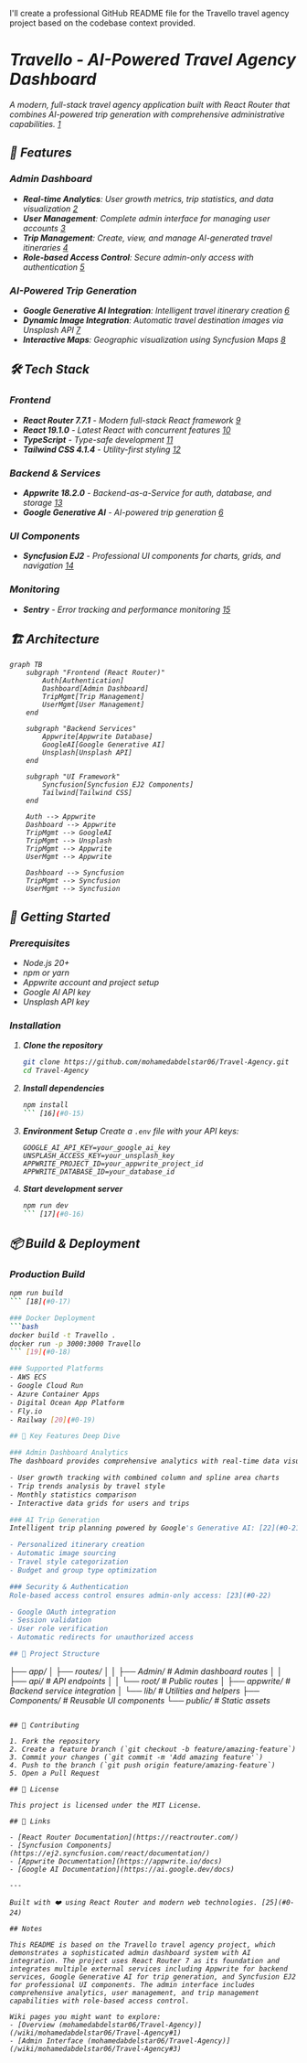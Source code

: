 I'll create a professional GitHub README file for the Travello travel agency project based on the codebase context provided.

<cite/>

# Travello - AI-Powered Travel Agency Dashboard

A modern, full-stack travel agency application built with React Router that combines AI-powered trip generation with comprehensive administrative capabilities. [1](#0-0) 

## 🚀 Features

### Admin Dashboard
- **Real-time Analytics**: User growth metrics, trip statistics, and data visualization [2](#0-1) 
- **User Management**: Complete admin interface for managing user accounts [3](#0-2) 
- **Trip Management**: Create, view, and manage AI-generated travel itineraries [4](#0-3) 
- **Role-based Access Control**: Secure admin-only access with authentication [5](#0-4) 

### AI-Powered Trip Generation
- **Google Generative AI Integration**: Intelligent travel itinerary creation [6](#0-5) 
- **Dynamic Image Integration**: Automatic travel destination images via Unsplash API [7](#0-6) 
- **Interactive Maps**: Geographic visualization using Syncfusion Maps [8](#0-7) 

## 🛠️ Tech Stack

### Frontend
- **React Router 7.7.1** - Modern full-stack React framework [9](#0-8) 
- **React 19.1.0** - Latest React with concurrent features [10](#0-9) 
- **TypeScript** - Type-safe development [11](#0-10) 
- **Tailwind CSS 4.1.4** - Utility-first styling [12](#0-11) 

### Backend & Services
- **Appwrite 18.2.0** - Backend-as-a-Service for auth, database, and storage [13](#0-12) 
- **Google Generative AI** - AI-powered trip generation [6](#0-5) 

### UI Components
- **Syncfusion EJ2** - Professional UI components for charts, grids, and navigation [14](#0-13) 

### Monitoring
- **Sentry** - Error tracking and performance monitoring [15](#0-14) 

## 🏗️ Architecture

```mermaid
graph TB
    subgraph "Frontend (React Router)"
        Auth[Authentication]
        Dashboard[Admin Dashboard]
        TripMgmt[Trip Management]
        UserMgmt[User Management]
    end
    
    subgraph "Backend Services"
        Appwrite[Appwrite Database]
        GoogleAI[Google Generative AI]
        Unsplash[Unsplash API]
    end
    
    subgraph "UI Framework"
        Syncfusion[Syncfusion EJ2 Components]
        Tailwind[Tailwind CSS]
    end
    
    Auth --> Appwrite
    Dashboard --> Appwrite
    TripMgmt --> GoogleAI
    TripMgmt --> Unsplash
    TripMgmt --> Appwrite
    UserMgmt --> Appwrite
    
    Dashboard --> Syncfusion
    TripMgmt --> Syncfusion
    UserMgmt --> Syncfusion
```

## 🚦 Getting Started

### Prerequisites
- Node.js 20+ 
- npm or yarn
- Appwrite account and project setup
- Google AI API key
- Unsplash API key

### Installation

1. **Clone the repository**
   ```bash
   git clone https://github.com/mohamedabdelstar06/Travel-Agency.git
   cd Travel-Agency
   ```

2. **Install dependencies**
   ```bash
   npm install
   ``` [16](#0-15) 

3. **Environment Setup**
   Create a `.env` file with your API keys:
   ```env
   GOOGLE_AI_API_KEY=your_google_ai_key
   UNSPLASH_ACCESS_KEY=your_unsplash_key
   APPWRITE_PROJECT_ID=your_appwrite_project_id
   APPWRITE_DATABASE_ID=your_database_id
   ```

4. **Start development server**
   ```bash
   npm run dev
   ``` [17](#0-16) 

## 📦 Build & Deployment

### Production Build
```bash
npm run build
``` [18](#0-17) 

### Docker Deployment
```bash
docker build -t Travello .
docker run -p 3000:3000 Travello
``` [19](#0-18) 

### Supported Platforms
- AWS ECS
- Google Cloud Run  
- Azure Container Apps
- Digital Ocean App Platform
- Fly.io
- Railway [20](#0-19) 

## 🎯 Key Features Deep Dive

### Admin Dashboard Analytics
The dashboard provides comprehensive analytics with real-time data visualization: [21](#0-20) 

- User growth tracking with combined column and spline area charts
- Trip trends analysis by travel style
- Monthly statistics comparison
- Interactive data grids for users and trips

### AI Trip Generation
Intelligent trip planning powered by Google's Generative AI: [22](#0-21) 

- Personalized itinerary creation
- Automatic image sourcing
- Travel style categorization
- Budget and group type optimization

### Security & Authentication
Role-based access control ensures admin-only access: [23](#0-22) 

- Google OAuth integration
- Session validation
- User role verification
- Automatic redirects for unauthorized access

## 📁 Project Structure

```
├── app/
│   ├── routes/
│   │   ├── Admin/           # Admin dashboard routes
│   │   ├── api/             # API endpoints
│   │   └── root/            # Public routes
│   ├── appwrite/            # Backend service integration
│   └── lib/                 # Utilities and helpers
├── Components/              # Reusable UI components
└── public/                  # Static assets
``` [24](#0-23) 

## 🤝 Contributing

1. Fork the repository
2. Create a feature branch (`git checkout -b feature/amazing-feature`)
3. Commit your changes (`git commit -m 'Add amazing feature'`)
4. Push to the branch (`git push origin feature/amazing-feature`)
5. Open a Pull Request

## 📄 License

This project is licensed under the MIT License.

## 🔗 Links

- [React Router Documentation](https://reactrouter.com/)
- [Syncfusion Components](https://ej2.syncfusion.com/react/documentation/)
- [Appwrite Documentation](https://appwrite.io/docs)
- [Google AI Documentation](https://ai.google.dev/docs)

---

Built with ❤️ using React Router and modern web technologies. [25](#0-24) 

## Notes

This README is based on the Travello travel agency project, which demonstrates a sophisticated admin dashboard system with AI integration. The project uses React Router 7 as its foundation and integrates multiple external services including Appwrite for backend services, Google Generative AI for trip generation, and Syncfusion EJ2 for professional UI components. The admin interface includes comprehensive analytics, user management, and trip management capabilities with role-based access control.

Wiki pages you might want to explore:
- [Overview (mohamedabdelstar06/Travel-Agency)](/wiki/mohamedabdelstar06/Travel-Agency#1)
- [Admin Interface (mohamedabdelstar06/Travel-Agency)](/wiki/mohamedabdelstar06/Travel-Agency#3)
